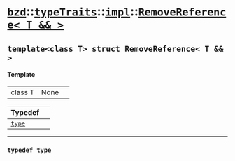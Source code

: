 # [`bzd`](../../../../index.md)::[`typeTraits`](../../../index.md)::[`impl`](../../index.md)::[`RemoveReference< T && >`](../index.md)

## `template<class T> struct RemoveReference< T && >`

#### Template
||||
|---:|:---|:---|
|class T|None||

|Typedef||
|:---|:---|
|[`type`](./index.md)||
------
### `typedef type`

